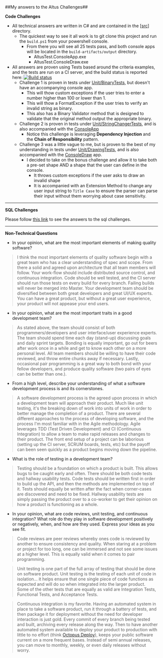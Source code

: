 ##My answers to the Altus Challenges##

**Code Challenges**

 - All technical answers are written in C# and are contained in the [[src](https://github.com/ChaseFlorell/AltusTest/tree/master/src)] directory.  
    - The quickest way to see it all work is to git clone this project and run the `build.ps1` from your powershell console.
       - From there you will see all 25 tests pass, and both console apps will be located in the `build-artifacts/output` directory.
          - AltusTest.ConsoleApp.exe
          - AltusTest.ConsoleDraw.exe
 - All answers are proven using Tests based around the criteria examples, and the tests are run on a CI server, and the build status is reported here: [![Build status](https://ci.appveyor.com/api/projects/status/82el0dug2ysnosjl/branch/master)](https://ci.appveyor.com/project/ChaseFlorell/altustest/branch/master)  
    - Challenge 1 is proven in tests under [Unit/BinaryTests](https://github.com/ChaseFlorell/AltusTest/blob/master/src/AltusTest.Tests/Unit/BinaryTests.cs), but doesn't have an accompanying console app.
       - This will thow custom exceptions if the user tries to enter a number higher than 100 or lower than 1.
       - This will thow a FormatException if the user tries to verify an invalid string as binary.
       - This also has a Binary Validator method that is designed to validate that the original method output the appropriate binary.  
    - Challenge 2 is proven in tests under [Unit/StringChangerTests](https://github.com/ChaseFlorell/AltusTest/blob/master/src/AltusTest.Tests/Unit/StringChangerTests.cs), and is also accompanied with the [ConsoleApp](https://github.com/ChaseFlorell/AltusTest/blob/master/src/AltusTest.ConsoleApp/Program.cs)
       - Notice this challenge is leveraging **Dependency Injection** and the **Chain of Responsibility** pattern.
    - Challenge 3 was a little vague to me, but is proven to the best of my understanding in tests under [Unit/DrawingTests](https://github.com/ChaseFlorell/AltusTest/blob/master/src/AltusTest.Tests/Unit/DrawingTests.cs), and is also accompanied with the [ConsoleDraw](https://github.com/ChaseFlorell/AltusTest/blob/master/src/AltusTest.ConsoleDraw/Program.cs) app.
       - I decided to take on the bonus challenge and allow it to take both a pre-set shape AND a shape that the user can define in the console. 
          - It throws custom exceptions if the user asks to draw an invalid shape
          - It is accompanied with an Extension Method to change any user input string to `Title Case` to ensure the parser can parse their input without them worrying about case sensitivity.

-----

**SQL Challenges**

Please follow [this link](https://github.com/ChaseFlorell/AltusTest/tree/master/sql) to see the answers to the sql challenges.

-----

**Non-Technical Questions**

 - In your opinion, what are the most important elements of making quality software? 
 
> I think the most important elements of quality software begin with a great team who has a clear understanding of spec and scope. From there a solid and agreed upon architecture that all team members will follow. Your work-flow should include distributed source control, and continuous integration. Code should be well tested, and the CI server should run those tests on every build for every branch. Failing builds will never be merged into Master. Your development team should be diversified between both great developers and great UI/UX experts. You can have a great product, but without a great user experience, your product will not appease your end users.

 - In your opinion, what are the most important traits in a good development team?
  
> As stated above, the team should consist of both programmers/developers and user interface/user experience experts. The team should spend time each day (stand-up) discussing goals and daily sprint targets. Bonding is equally important, go out for beers after work once in a while and get to know each other on a more personal level. All team members should be willing to have their code reviewed, and throw entire chunks away if necessary. Lastly, occasional pair programming is a great way to both bond with your fellow developers, and produce quality software (two pairs of eyes can be better than one.).
  
 - From a high level, describe your understanding of what a software development process is and its cornerstones.

> A software development process is the agreed upon process in which a development team will approach their product. Much like unit testing, it's the breaking down of work into units of work in order to better manage the completion of a product. There are several different approaches to the process of developing software, and the process I'm most familiar with in the Agile methodology. Agile leverages TDD (Test Driven Development) and CI (Continuous Integration) to allow a team to make rapid releases and changes to their product. The front end setup of a project can be laborious (setting up the CI server, SCRUM boards, tests, etc) but the payoff can been seen quickly as a product begins moving down the pipeline.
 
 - What is the role of testing in a development team? 

> Testing should be a foundation on which a product is built. This allows bugs to be caught early and often. There should be both code tests and hallway usability tests. Code tests should be written first in order to build up the API, and then the methods are implemented on top of it. Tests should equally be written after the fact when corner-cases are discovered and need to be fixed. Hallway usability tests are simply passing the product over to a co-worker to get their opinion on how a product is functioning as a whole.

 - In your opinion, what are code reviews, unit testing, and continuous integration? What role do they play in software development positively or negatively, when, and how are they used. Express your ideas as you see fit. 

> Code reviews are peer reviews whereby ones code is reviewed by another to ensure consistency and quality. When staring at a problem or project for too long, one can be immersed and not see some issues at a higher level. This is equally valid when it comes to pair programming. 

> Unit testing is one part of the full array of testing that should be done on software product. Unit testing is the testing of each unit of code in isolation... it helps ensure that one single piece of code functions as expected and will do so when integrated into the larger product. Some of the other tests that are equally as valid are Integration Tests, Functional Tests, and Acceptance Tests.

> Continuous integration is my favorite. Having an automated system in place to take a software product, run it through a battery of tests, and then package it for deployment without the need for developer interaction is just gold. Every commit of every branch being tested and built, archiving every release along the way. Then to have another automated system available to deploy your product to production with little to no effort (think [Octopus Deploy](https://octopusdeploy.com/)), keeps your public software current on a more frequent bases. Instead of semi annual releases, you can move to monthly, weekly, or even daily releases without worry.

